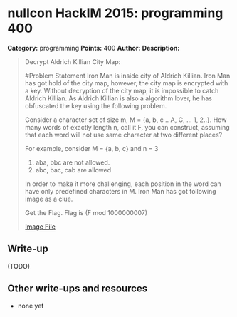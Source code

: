 # nullcon HackIM 2015: programming 400

**Category:** programming
**Points:** 400
**Author:**
**Description:**

> Decrypt Aldrich Killian City Map:
>
> #Problem Statement
> Iron Man is inside city of Aldrich Killian. Iron Man has got hold of the city map, however, the city map is encrypted with a key. Without decryption of the city map, it is impossible to catch Aldrich Killian. As Aldrich Killian is also a algorithm lover, he has obfuscated the key using the following problem.
>
> Consider a character set of size m, M = {a, b, c .. A, C, ... 1, 2..}. How many words of exactly length n, call it F, you can construct, assuming that each word will not use same character at two different places?
>
> For example, consider M = {a, b, c} and n = 3
>
> 1. aba, bbc are not allowed.
> 2. abc, bac, cab are allowed
>
> In order to make it more challenging, each position in the word can have only predefined characters in M. Iron Man has got following image as a clue.
>
> Get the Flag. Flag is (F mod 1000000007)
>
>
>
>	[Image File](input4.txt)

## Write-up

(TODO)

## Other write-ups and resources

* none yet
